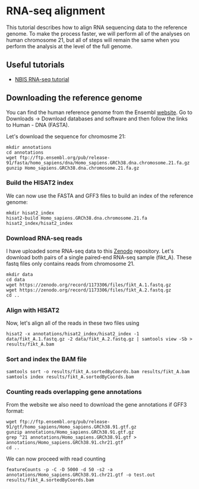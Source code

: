 # RNA-seq alignment
This tutorial describes how to align RNA sequencing data to the reference genome. To make the process faster, we will perform all of the analyses on human chromosome 21, but all of steps will remain the same when you perform the analysis at the level of the full genome.

## Useful tutorials

 - [NBIS RNA-seq tutorial](https://scilifelab.github.io/courses/rnaseq/labs/)

## Downloading the reference genome
You can find the human reference genome from the Ensembl [website](https://www.ensembl.org). Go to Downloads -> Download databases and software and then follow the links to Human - DNA (FASTA).

Let's download the sequence for chromosme 21:

	mkdir annotations
	cd annotations
	wget ftp://ftp.ensembl.org/pub/release-91/fasta/homo_sapiens/dna/Homo_sapiens.GRCh38.dna.chromosome.21.fa.gz
	gunzip Homo_sapiens.GRCh38.dna.chromosome.21.fa.gz

### Build the HISAT2 index
We can now use the FASTA and GFF3 files to build an index of the reference genome:

	mkdir hisat2_index
	hisat2-build Homo_sapiens.GRCh38.dna.chromosome.21.fa hisat2_index/hisat2_index

### Download RNA-seq reads
I have uploaded some RNA-seq data to this [Zenodo](https://zenodo.org/record/1173306) repository. Let's download both pairs of a single paired-end RNA-seq sample (fikt_A). These fastq files only contains reads from chromosome 21.

	mkdir data
	cd data
	wget https://zenodo.org/record/1173306/files/fikt_A.1.fastq.gz
	wget https://zenodo.org/record/1173306/files/fikt_A.2.fastq.gz
	cd ..

### Align with HISAT2
Now, let's align all of the reads in these two files using 

	hisat2 -x annotations/hisat2_index/hisat2_index -1 data/fikt_A.1.fastq.gz -2 data/fikt_A.2.fastq.gz | samtools view -Sb > results/fikt_A.bam

### Sort and index the BAM file

	samtools sort -o results/fikt_A.sortedByCoords.bam results/fikt_A.bam
	samtools index results/fikt_A.sortedByCoords.bam
	
	
### Counting reads overlapping gene annotations
From the website we also need to download the gene annotations if GFF3 format:
	
	wget ftp://ftp.ensembl.org/pub/release-91/gtf/homo_sapiens/Homo_sapiens.GRCh38.91.gtf.gz
	gunzip annotations/Homo_sapiens.GRCh38.91.gtf.gz
	grep ^21 annotations/Homo_sapiens.GRCh38.91.gtf > annotations/Homo_sapiens.GRCh38.91.chr21.gtf
	cd ..

We can now proceed with read counting
	
	featureCounts -p -C -D 5000 -d 50 -s2 -a annotations/Homo_sapiens.GRCh38.91.chr21.gtf -o test.out results/fikt_A.sortedByCoords.bam
<!--stackedit_data:
eyJoaXN0b3J5IjpbLTY2NjkzMzMxMF19
-->